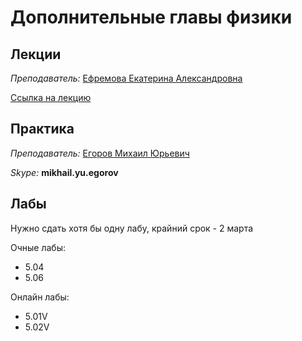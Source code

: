 # Дополнительные главы физики

## Лекции

_Преподаватель:_  [Ефремова Екатерина Александровна](https://isu.ifmo.ru/pls/apex/f?p=2143:PERSON:107330050091725::NO:RP:PID:158628)  
  
[Ссылка на лекцию](https://itmo.zoom.us/j/87044790587?pwd=L3JIcnNDeDY4ZU91VnFqY0xVYUw3QT09)

## Практика

_Преподаватель:_  [Егоров Михаил Юрьевич](https://isu.ifmo.ru/pls/apex/f?p=2143:PERSON:107330050091725::NO:RP:PID:270347)

_Skype:_ **mikhail.yu.egorov**

## Лабы

Нужно сдать хотя бы одну лабу, крайний срок - 2 марта

  
Очные лабы:

* 5.04
* 5.06

Онлайн лабы:

* 5.01V
* 5.02V




